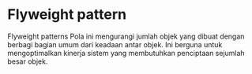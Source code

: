 # Flyweight pattern

Flyweight patterns Pola ini mengurangi jumlah objek yang dibuat dengan berbagi bagian umum dari keadaan antar objek. Ini berguna untuk mengoptimalkan kinerja sistem yang membutuhkan penciptaan sejumlah besar objek.
